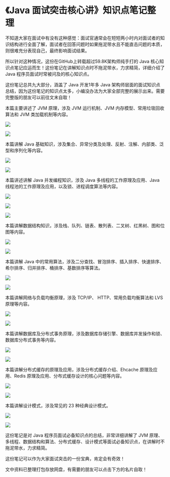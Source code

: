 # 《Java 面试突击核心讲》知识点笔记整理
不知道大家在面试中有没有这种感觉：面试官通常会在短短两小时内对面试者的知识结构进行全面了解，面试者在回答问题时如果拖泥带水且不能直击问题的本质，则很难充分表现自己，最终影响面试结果。

所以针对这种情况，这份在GitHub上转载超过59.8K架构师纯手打的 Java 核心知识点笔记应运而生！这份笔记在讲解知识点时不拖泥带水，力求精简，详细介绍了 Java 程序员面试时常被问及的核心知识点。


这份笔记总共九大部分，涵盖了 Java 开发1年多 Java 架构师层面的面试知识点总结，因为这份笔记的知识点太多，小编没办法为大家全部完整的展示出来。需要完整版的朋友可以前往文末自取！

本篇主要讲述了 JVM 原理，涉及 JVM 运行机制、JVM 内存模型、常用垃圾回收算法和 JVM 类加载机制等内容。

![](_assets/6b8b7dbc949d42306cef03ed64e0e0d4.png)

![](_assets/3c75c9e8939e5a570e0b78fd49122f6b.png)

本篇讲解 Java 基础知识，涉及集合、异常分类及处理、反射、注解、内部类、泛型和序列化等内容。

![](_assets/9399f36c5d1efefb3ca711c2324e5602.png)

![](_assets/d2106bc5ca9bbad1da66e01e0d260140.png)

本篇讲述讲解 Java 并发编程知识，涉及 Java 多线程的工作原理及应用、Java 线程池的工作原理及应用，以及锁、进程调度算法等内容。

![](_assets/c72486e472fbe5d451466882de87f91c.png)

![](_assets/18ed5ae6789e9561c03d8268b0d7c536.png)

![](_assets/a5ad157cf5fbd9ada53e087bbe54407b.png)

本篇讲解数据结构知识，涉及栈、队列、链表、散列表、二叉树、红黑树、图和位图等内容。

![](_assets/f50d09f0750a1b8ae6a0196e92725e85.png)

![](_assets/c8cd30be57871a3ff20692c7ee345d77.png)

本篇讲解 Java 中的常用算法，涉及二分查找、冒泡排序、插入排序、快速排序、希尔排序、归并排序、桶排序、基数排序等算法。

![](_assets/7e448f30fac2a97a8874da977eb00169.png)

![](_assets/0cb7ff198c3700d57eb635379c9b6f6f.png)

本篇讲解网络与负载均衡原理，涉及 TCP/IP、 HTTP、常用负载均衡算法和 LVS 原理等内容。

![](_assets/12ed7f875e7ecefe22396504f1d1acf4.jpeg.jpg)

![](_assets/c9cf26e27c36a494d55e6ff4483f6e95.png)

本篇讲解数据库及分布式事务原理，涉及数据库存储引擎、数据库并发操作和锁、数据库分布式事务等内容。

![](_assets/0dc36f3d401a0dced80700aebc571ee6.jpeg.jpg)

![](_assets/c7a8a4d863fe69ce4ed4e5a897cb68be.png)

本篇讲解分布式缓存的原理及应用，涉及分布式缓存介绍、Ehcache 原理及应用、Redis 原理及应用、分布式缓存设计的核心问题等内容。

![](_assets/fd51bf4c04a7c79e63e5a1565fbb7af0.jpeg.jpg)

![](_assets/66678eeaaef7b01c9cb801df2edff0d0.png)

本篇讲解设计模式，涉及常见的 23 种经典设计模式。

![](_assets/b27d04577faf4049f611357caae17371.png)

![](_assets/40fb13772984107a7384d2157e0015c5.png)

这份笔记是对 Java 程序员面试必备知识点的总结，非常详细讲解了 JVM 原理、多线程、数据结构和算法、分布式缓存、设计模式等面试必备知识点，在讲解时不拖泥带水，力求精简。

这份笔记可以作为大家面试突击的一份宝典，肯定会有奇效！

​文中资料已整理打包存放网盘，有需要的朋友可以点击下方的名片自取！
